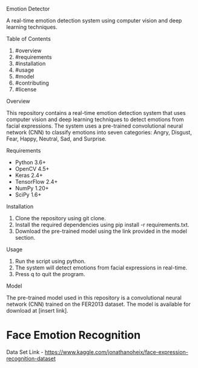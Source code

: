 
Emotion Detector

A real-time emotion detection system using computer vision and deep learning techniques.

Table of Contents

1. #overview
2. #requirements
3. #installation
4. #usage
5. #model
6. #contributing
7. #license

Overview

This repository contains a real-time emotion detection system that uses computer vision and deep learning techniques to detect emotions from facial expressions. The system uses a pre-trained convolutional neural network (CNN) to classify emotions into seven categories: Angry, Disgust, Fear, Happy, Neutral, Sad, and Surprise.

Requirements

- Python 3.6+
- OpenCV 4.5+
- Keras 2.4+
- TensorFlow 2.4+
- NumPy 1.20+
- SciPy 1.6+

Installation

1. Clone the repository using git clone.
2. Install the required dependencies using pip install -r requirements.txt.
3. Download the pre-trained model using the link provided in the model section.

Usage

1. Run the script using python.
2. The system will detect emotions from facial expressions in real-time.
3. Press q to quit the program.

Model

The pre-trained model used in this repository is a convolutional neural network (CNN) trained on the FER2013 dataset. The model is available for download at [insert link].

# Face Emotion Recognition

Data Set Link - https://www.kaggle.com/jonathanoheix/face-expression-recognition-dataset
